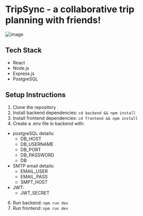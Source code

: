 # TripSync - a collaborative trip planning with friends!
![image](https://github.com/user-attachments/assets/c914943b-5ed8-4934-accf-5111e9040ff0)

## Tech Stack
- React
- Node.js
- Express.js
- PostgreSQL

## Setup Instructions
1. Clone the repository
2. Install backend dependencies: `cd backend && npm install`
3. Install frontend dependencies: `cd frontend && npm install`
4. Create a .env file in backend with:
- postgreSQL details:
  - DB_HOST
  - DB_USERNAME
  - DB_PORT
  - DB_PASSWORD
  - DB
- SMTP email details:
  - EMAIL_USER
  - EMAIL_PASS
  - SMPT_HOST
- JWT:
  - JWT_SECRET
6. Run backend: `npm run dev`
7. Run frontend: `npm run dev`
